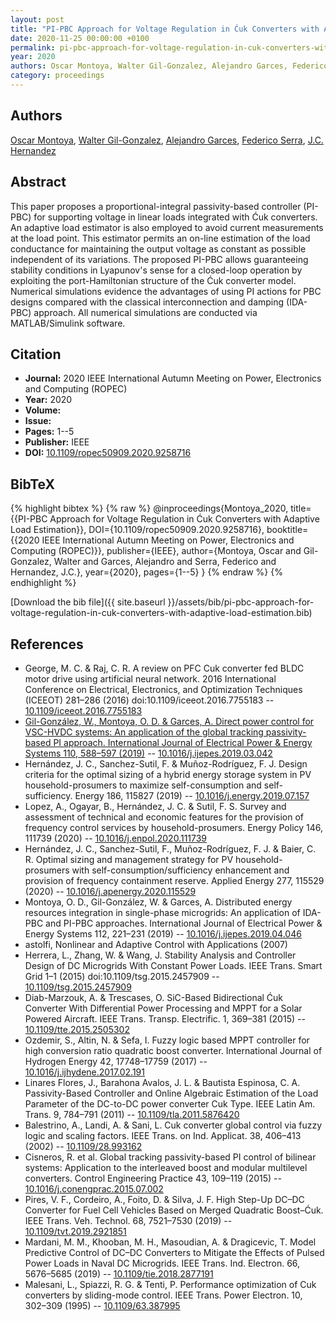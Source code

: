 ```yaml
---
layout: post
title: "PI-PBC Approach for Voltage Regulation in Ćuk Converters with Adaptive Load Estimation"
date: 2020-11-25 00:00:00 +0100
permalink: pi-pbc-approach-for-voltage-regulation-in-cuk-converters-with-adaptive-load-estimation
year: 2020
authors: Oscar Montoya, Walter Gil-Gonzalez, Alejandro Garces, Federico Serra, J.C. Hernandez
category: proceedings
---
```

 
## Authors
[Oscar Montoya](authors/oscar-danilo-montoya), [Walter Gil-Gonzalez](authors/walter-julian-gil-gonzalez), [Alejandro Garces](authors/alejandro-garces-ruiz), [Federico Serra](authors/federico-m-serra), [J.C. Hernandez](authors/jesus-c-hernandez)
 
## Abstract
This paper proposes a proportional-integral passivity-based controller (PI-PBC) for supporting voltage in linear loads integrated with Ćuk converters. An adaptive load estimator is also employed to avoid current measurements at the load point. This estimator permits an on-line estimation of the load conductance for maintaining the output voltage as constant as possible independent of its variations. The proposed PI-PBC allows guaranteeing stability conditions in Lyapunov's sense for a closed-loop operation by exploiting the port-Hamiltonian structure of the Ćuk converter model. Numerical simulations evidence the advantages of using PI actions for PBC designs compared with the classical interconnection and damping (IDA-PBC) approach. All numerical simulations are conducted via MATLAB/Simulink software.
 
## Citation
- **Journal:** 2020 IEEE International Autumn Meeting on Power, Electronics and Computing (ROPEC)
- **Year:** 2020
- **Volume:** 
- **Issue:** 
- **Pages:** 1--5
- **Publisher:** IEEE
- **DOI:** [10.1109/ropec50909.2020.9258716](https://doi.org/10.1109/ropec50909.2020.9258716)
 
## BibTeX
{% highlight bibtex %}
{% raw %}
@inproceedings{Montoya_2020,
  title={{PI-PBC Approach for Voltage Regulation in Ćuk Converters with Adaptive Load Estimation}},
  DOI={10.1109/ropec50909.2020.9258716},
  booktitle={{2020 IEEE International Autumn Meeting on Power, Electronics and Computing (ROPEC)}},
  publisher={IEEE},
  author={Montoya, Oscar and Gil-Gonzalez, Walter and Garces, Alejandro and Serra, Federico and Hernandez, J.C.},
  year={2020},
  pages={1--5}
}
{% endraw %}
{% endhighlight %}
 
[Download the bib file]({{ site.baseurl }}/assets/bib/pi-pbc-approach-for-voltage-regulation-in-cuk-converters-with-adaptive-load-estimation.bib)
 
## References
- George, M. C. & Raj, C. R. A review on PFC Cuk converter fed BLDC motor drive using artificial neural network. 2016 International Conference on Electrical, Electronics, and Optimization Techniques (ICEEOT) 281–286 (2016) doi:10.1109/iceeot.2016.7755183 -- [10.1109/iceeot.2016.7755183](https://doi.org/10.1109/iceeot.2016.7755183)
- [Gil-González, W., Montoya, O. D. & Garces, A. Direct power control for VSC-HVDC systems: An application of the global tracking passivity-based PI approach. International Journal of Electrical Power &amp; Energy Systems 110, 588–597 (2019)](direct-power-control-for-vsc-hvdc-systems-an-application-of-the-global-tracking-passivity-based-pi-approach) -- [10.1016/j.ijepes.2019.03.042](https://doi.org/10.1016/j.ijepes.2019.03.042)
- Hernández, J. C., Sanchez-Sutil, F. & Muñoz-Rodríguez, F. J. Design criteria for the optimal sizing of a hybrid energy storage system in PV household-prosumers to maximize self-consumption and self-sufficiency. Energy 186, 115827 (2019) -- [10.1016/j.energy.2019.07.157](https://doi.org/10.1016/j.energy.2019.07.157)
- Lopez, A., Ogayar, B., Hernández, J. C. & Sutil, F. S. Survey and assessment of technical and economic features for the provision of frequency control services by household-prosumers. Energy Policy 146, 111739 (2020) -- [10.1016/j.enpol.2020.111739](https://doi.org/10.1016/j.enpol.2020.111739)
- Hernández, J. C., Sanchez-Sutil, F., Muñoz-Rodríguez, F. J. & Baier, C. R. Optimal sizing and management strategy for PV household-prosumers with self-consumption/sufficiency enhancement and provision of frequency containment reserve. Applied Energy 277, 115529 (2020) -- [10.1016/j.apenergy.2020.115529](https://doi.org/10.1016/j.apenergy.2020.115529)
- Montoya, O. D., Gil-González, W. & Garces, A. Distributed energy resources integration in single-phase microgrids: An application of IDA-PBC and PI-PBC approaches. International Journal of Electrical Power &amp; Energy Systems 112, 221–231 (2019) -- [10.1016/j.ijepes.2019.04.046](https://doi.org/10.1016/j.ijepes.2019.04.046)
- astolfi, Nonlinear and Adaptive Control with Applications (2007)
- Herrera, L., Zhang, W. & Wang, J. Stability Analysis and Controller Design of DC Microgrids With Constant Power Loads. IEEE Trans. Smart Grid 1–1 (2015) doi:10.1109/tsg.2015.2457909 -- [10.1109/tsg.2015.2457909](https://doi.org/10.1109/tsg.2015.2457909)
- Diab-Marzouk, A. & Trescases, O. SiC-Based Bidirectional Ćuk Converter With Differential Power Processing and MPPT for a Solar Powered Aircraft. IEEE Trans. Transp. Electrific. 1, 369–381 (2015) -- [10.1109/tte.2015.2505302](https://doi.org/10.1109/tte.2015.2505302)
- Ozdemir, S., Altin, N. & Sefa, I. Fuzzy logic based MPPT controller for high conversion ratio quadratic boost converter. International Journal of Hydrogen Energy 42, 17748–17759 (2017) -- [10.1016/j.ijhydene.2017.02.191](https://doi.org/10.1016/j.ijhydene.2017.02.191)
- Linares Flores, J., Barahona Avalos, J. L. & Bautista Espinosa, C. A. Passivity-Based Controller and Online Algebraic Estimation of the Load Parameter of the DC-to-DC power converter Cuk Type. IEEE Latin Am. Trans. 9, 784–791 (2011) -- [10.1109/tla.2011.5876420](https://doi.org/10.1109/tla.2011.5876420)
- Balestrino, A., Landi, A. & Sani, L. Cuk converter global control via fuzzy logic and scaling factors. IEEE Trans. on Ind. Applicat. 38, 406–413 (2002) -- [10.1109/28.993162](https://doi.org/10.1109/28.993162)
- Cisneros, R. et al. Global tracking passivity-based PI control of bilinear systems: Application to the interleaved boost and modular multilevel converters. Control Engineering Practice 43, 109–119 (2015) -- [10.1016/j.conengprac.2015.07.002](https://doi.org/10.1016/j.conengprac.2015.07.002)
- Pires, V. F., Cordeiro, A., Foito, D. & Silva, J. F. High Step-Up DC–DC Converter for Fuel Cell Vehicles Based on Merged Quadratic Boost–Ćuk. IEEE Trans. Veh. Technol. 68, 7521–7530 (2019) -- [10.1109/tvt.2019.2921851](https://doi.org/10.1109/tvt.2019.2921851)
- Mardani, M. M., Khooban, M. H., Masoudian, A. & Dragicevic, T. Model Predictive Control of DC–DC Converters to Mitigate the Effects of Pulsed Power Loads in Naval DC Microgrids. IEEE Trans. Ind. Electron. 66, 5676–5685 (2019) -- [10.1109/tie.2018.2877191](https://doi.org/10.1109/tie.2018.2877191)
- Malesani, L., Spiazzi, R. G. & Tenti, P. Performance optimization of Cuk converters by sliding-mode control. IEEE Trans. Power Electron. 10, 302–309 (1995) -- [10.1109/63.387995](https://doi.org/10.1109/63.387995)

